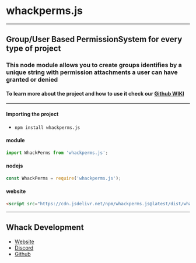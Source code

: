 # whackperms.js

---

## Group/User Based PermissionSystem for every type of project

### This node module allows you to create groups identifies by a unique string with permission attachments a user can have granted or denied

#### To learn more about the project and how to use it check our [Github WIKI](https://github.com/WhackDevelopment/whackperms.js/wiki)

---

#### Importing the project

-   `npm install whackperms.js`

#### module

```js
import WhackPerms from 'whackperms.js';
```

#### nodejs

```js
const WhackPerms = require('whackperms.js');
```

#### website

```html
<script src="https://cdn.jsdelivr.net/npm/whackperms.js@latest/dist/whackperms.min.js"></script>
```

---

## Whack Development

-   [Website](https://whackdevelopment.com/)
-   [Discord](https://whackdevelopment.com/discord)
-   [Github](https://whackdevelopment.com/github)
